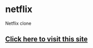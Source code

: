 # netflix
Netflix clone

<a href="https://netflix-clone-sakib.netlify.app/"><h2> Click here to visit this site </h2></a>
